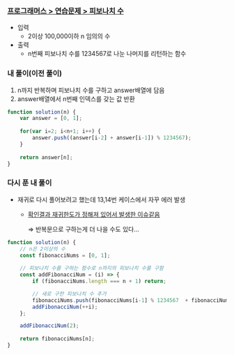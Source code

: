 ### [프로그래머스 > 연습문제 > 피보나치 수](https://school.programmers.co.kr/learn/courses/30/lessons/12945)

- 입력
    - 2이상 100,000이하 n 임의의 수
- 출력
    - n번째 피보나치 수를 1234567로 나눈 나머지를 리턴하는 함수

### 내 풀이(이전 풀이)

1. n까지 반복하며 피보나치 수를 구하고 answer배열에 담음
2. answer배열에서 n번째 인덱스를 갖는 값 반환

```js
function solution(n) {
    var answer = [0, 1];
    
    for(var i=2; i<n+1; i++) {
        answer.push((answer[i-2] + answer[i-1]) % 1234567);
    }
    
    return answer[n];
}
```

### 다시 푼 내 풀이

- 재귀로 다시 풀어보려고 했는데 13,14번 케이스에서 자꾸 에러 발생
    - [확인결과 재귀한도가 정해져 있어서 발생한 이슈같음](https://school.programmers.co.kr/questions/15243)
        
        ⇒ 반복문으로 구하는게 더 나을 수도 있다…

```js
function solution(n) {
    // n은 2이상의 수
    const fibonacciNums = [0, 1];
    
    // 피보나치 수를 구하는 함수로 n까지의 피보나치 수를 구함
    const addFibonacciNum = (i) => {
        if (fibonacciNums.length === n + 1) return;

        // 새로 구한 피보나치 수 추가
        fibonacciNums.push(fibonacciNums[i-1] % 1234567  + fibonacciNums[i-2] % 1234567);
        addFibonacciNum(++i);
    };

    addFibonacciNum(2);
    
    return fibonacciNums[n];
}
```
